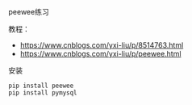 peewee练习

教程：
- https://www.cnblogs.com/yxi-liu/p/8514763.html
- https://www.cnblogs.com/yxi-liu/p/peewee.html

安装
```
pip install peewee
pip install pymysql
```

